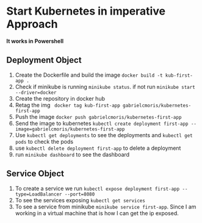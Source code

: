 # Start Kubernetes in imperative Approach

**It works in Powershell**

## Deployment Object

1. Create the Dockerfile and build the image `docker build -t kub-first-app .`
2. Check if minikube is running `minikube status`. if not run `minikube start --driver=docker`
3. Create the repository in docker hub
4. Retag the img ` docker tag kub-first-app gabrielcmoris/kubernetes-first-app`
5. Push the image `docker push gabrielcmoris/kubernetes-first-app`
6. Send the image to kubernetes `kubectl create deployment first-app --image=gabrielcmoris/kubernetes-first-app`
7. Use `kubectl get deployments` to see the deployments and `kubectl get pods` to check the pods
8. use `kubectl delete deployment first-app` to delete a deployment
9. run `minikube dashboard` to see the dashboard

## Service Object

1. To create a service we run `kubectl expose deployment first-app --type=LoadBalancer --port=8080`
2. To see the services exposing `kubectl get services`
3. To see a service from minikube `minikube service first-app`. Since I am working in a virtual machine that is how I can get the ip exposed.
